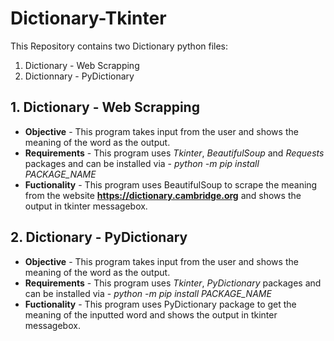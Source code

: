 # Dictionary-Tkinter

This Repository contains two Dictionary python files:
  1. Dictionary - Web Scrapping
  2. Dictionnary - PyDictionary
  
  
## 1. Dictionary - Web Scrapping
  * **Objective** - This program takes input from the user and shows the meaning of the word as the output.
  * **Requirements** - This program uses _Tkinter_, _BeautifulSoup_ and _Requests_ packages and can be installed via - 
    _python -m pip install PACKAGE_NAME_
  * **Fuctionality** - This program uses BeautifulSoup to scrape the meaning from the website **https://dictionary.cambridge.org** and shows the output in tkinter messagebox.
  
  
  ## 2. Dictionary - PyDictionary
  * **Objective** - This program takes input from the user and shows the meaning of the word as the output.
  * **Requirements** - This program uses _Tkinter_, _PyDictionary_ packages and can be installed via - _python -m pip install PACKAGE_NAME_
  * **Fuctionality** - This program uses PyDictionary package to get the meaning of the inputted word and shows the output in tkinter messagebox.
